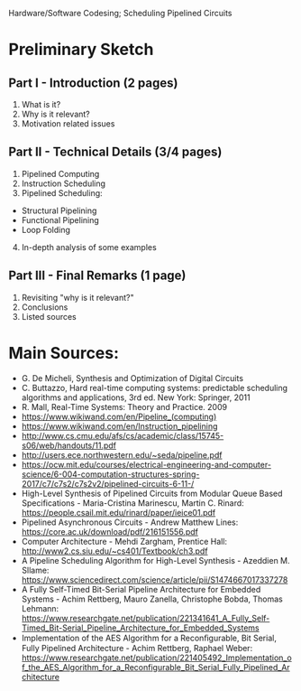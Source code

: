 Hardware/Software Codesing; Scheduling Pipelined Circuits


# Preliminary Sketch

## Part I - Introduction (2 pages)
1. What is it?
2. Why is it relevant?
3. Motivation related issues

## Part II - Technical Details (3/4 pages)
1. Pipelined Computing
2. Instruction Scheduling 
3. Pipelined Scheduling:
- Structural Pipelining
- Functional Pipelining
- Loop Folding
4. In-depth analysis of some examples

## Part III - Final Remarks (1 page)
1. Revisiting "why is it relevant?"
2. Conclusions
3. Listed sources


# Main Sources:
- G. De Micheli, Synthesis and Optimization of Digital Circuits
- C. Buttazzo, Hard real-time computing systems: predictable scheduling algorithms and applications, 3rd ed. New York: Springer, 2011
- R. Mall, Real-Time Systems: Theory and Practice. 2009
- https://www.wikiwand.com/en/Pipeline_(computing)
- https://www.wikiwand.com/en/Instruction_pipelining
- http://www.cs.cmu.edu/afs/cs/academic/class/15745-s06/web/handouts/11.pdf
- http://users.ece.northwestern.edu/~seda/pipeline.pdf
- https://ocw.mit.edu/courses/electrical-engineering-and-computer-science/6-004-computation-structures-spring-2017/c7/c7s2/c7s2v2/pipelined-circuits-6-11-/
- High-Level Synthesis of Pipelined Circuits from Modular Queue Based Specifications - Maria-Cristina Marinescu, Martin C. Rinard: https://people.csail.mit.edu/rinard/paper/ieice01.pdf
- Pipelined Asynchronous Circuits - Andrew Matthew Lines: 
https://core.ac.uk/download/pdf/216151556.pdf
- Computer Architecture - Mehdi Zargham, Prentice Hall: 
http://www2.cs.siu.edu/~cs401/Textbook/ch3.pdf
- A Pipeline Scheduling Algorithm for High-Level Synthesis - Azeddien M. Sllame: 
https://www.sciencedirect.com/science/article/pii/S1474667017337278
- A Fully Self-Timed Bit-Serial Pipeline Architecture for Embedded Systems - Achim Rettberg, Mauro Zanella, Christophe Bobda, Thomas Lehmann:
https://www.researchgate.net/publication/221341641_A_Fully_Self-Timed_Bit-Serial_Pipeline_Architecture_for_Embedded_Systems
- Implementation of the AES Algorithm for a Reconﬁgurable, Bit Serial, Fully Pipelined Architecture - Achim Rettberg, Raphael Weber:
https://www.researchgate.net/publication/221405492_Implementation_of_the_AES_Algorithm_for_a_Reconfigurable_Bit_Serial_Fully_Pipelined_Architecture
